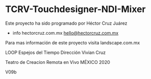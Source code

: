 # TCRV-Touchdesigner-NDI-Mixer

Este proyecto ha sido programado por 
Héctor Cruz Juárez

+ info hectorcruz.com.mx
hello@hectorcruz.com.mx

Para mas información de este proyecto
visita landscape.com.mx

LOOP Espejos del Tiempo
Dirección Vivian Cruz

Teatro de Creacíon Remota en Vivo
MÉXICO 2020

V09b
